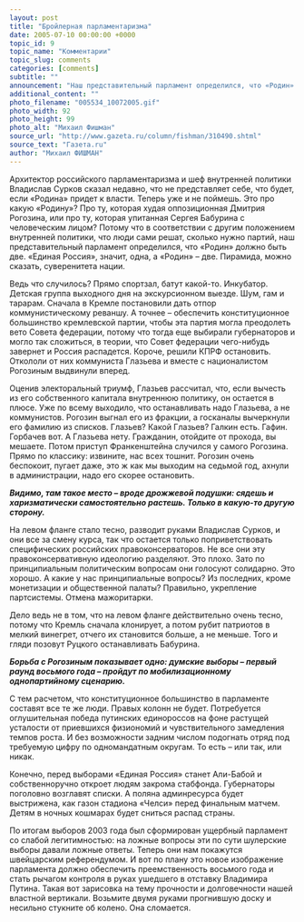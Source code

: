 ```yaml
---
layout: post
title: "Бройлерная парламентаризма"
date: 2005-07-10 00:00:00 +0000
topic_id: 9
topic_name: "Комментарии"
topic_slug: comments
categories: [comments]
subtitle: ""
announcement: "Наш представительный парламент определился, что «Родин» должно быть две. «Единая Россия», значит, одна, а «Родин» – две. Пирамида, можно сказать, суверенитета нации."
additional_content: ""
photo_filename: "005534_10072005.gif"
photo_width: 92
photo_height: 99
photo_alt: "Михаил Фишман"
source_url: "http://www.gazeta.ru/column/fishman/310490.shtml"
source_text: "Газета.ru"
author: "Михаил ФИШМАН"
---
```

Архитектор российского парламентаризма и шеф внутренней политики Владислав Сурков сказал недавно, что не представляет себе, что будет, если «Родина» придет к власти. Теперь уже и не поймешь. Это про какую «Родину»? Про ту, которая худая оппозиционная Дмитрия Рогозина, или про ту, которая упитанная Сергея Бабурина с человеческим лицом? Потому что в соответствии с другим положением внутренней политики, что люди сами решат, сколько нужно партий, наш представительный парламент определился, что «Родин» должно быть две. «Единая Россия», значит, одна, а «Родин» – две. Пирамида, можно сказать, суверенитета нации.

Ведь что случилось? Прямо спортзал, батут какой-то. Инкубатор. Детская группа выходного дня на экскурсионном выезде. Шум, гам и тарарам. Сначала в Кремле постановили дать отпор коммунистическому реваншу. А точнее – обеспечить конституционное большинство кремлевской партии, чтобы эта партия могла преодолеть вето Совета федерации, потому что тогда еще выбирали губернаторов и могло так сложиться, в теории, что Совет федерации чего-нибудь завернет и Россия распадется. Короче, решили КПРФ остановить. Откололи от них коммуниста Глазьева и вместе с националистом Рогозиным выдвинули вперед.

Оценив электоральный триумф, Глазьев рассчитал, что, если вычесть из его собственного капитала внутреннюю политику, он остается в плюсе. Уже по всему выходило, что останавливать надо Глазьева, а не коммунистов. Рогозин выгнал его из фракции, а госканалы вычеркнули его фамилию из списков. Глазьев? Какой Глазьев? Галкин есть. Гафин. Горбачев вот. А Глазьева нету. Гражданин, отойдите от прохода, вы мешаете. Потом приступ Франкенштейна случился у самого Рогозина. Прямо по классику: извините, нас всех тошнит. Рогозин очень беспокоит, пугает даже, это ж как мы выходим на седьмой год, ахнули в администрации, надо его скорее остановить.

<strong><em>Видимо, там такое место – вроде дрожжевой подушки: сядешь и харизматически самостоятельно растешь. Только в какую-то другую сторону.</em></strong>

На левом фланге стало тесно, разводит руками Владислав Сурков, и они все за смену курса, так что остается только поприветствовать специфических российских правоконсерваторов. Не все они эту правоконсервативную идеологию разделяют. Это плохо. Зато по принципиальным политическим вопросам они голосуют солидарно. Это хорошо. А какие у нас принципиальные вопросы? Из последних, кроме монетизации и общественной палаты? Правильно, укрепление партсистемы. Отмена мажоритарки.

Дело ведь не в том, что на левом фланге действительно очень тесно, потому что Кремль сначала клонирует, а потом рубит патриотов в мелкий винегрет, отчего их становится больше, а не меньше. Того и гляди позовут Руцкого останавливать Бабурина.

<strong><em>Борьба с Рогозиным показывает одно: думские выборы – первый раунд восьмого года – пройдут по мобилизационному однопартийному сценарию.</em></strong>

С тем расчетом, что конституционное большинство в парламенте составят все те же люди. Правых колонн не будет. Потребуется оглушительная победа путинских единороссов на фоне растущей усталости от приевшихся физиономий и чувствительного замедления темпов роста. И без возможности задним числом подогнать отряд под требуемую цифру по одномандатным округам. То есть – или так, или никак.

Конечно, перед выборами «Единая Россия» станет Али-Бабой и собственноручно откроет людям закрома стабфонда. Губернаторы поголовно возглавят списки. А поляна админресурса будет выстрижена, как газон стадиона «Челси» перед финальным матчем. Детям в ночных кошмарах будет сниться распад страны.

По итогам выборов 2003 года был сформирован ущербный парламент со слабой легитимностью: на ложные вопросы эти по сути шулерские выборы давали ложные ответы. Теперь они нам покажутся швейцарским референдумом. И вот по плану это новое изображение парламента должно обеспечить преемственность восьмого года и стать рычагом контроля в руках ушедшего в отставку Владимира Путина. Такая вот зарисовка на тему прочности и долговечности нашей властной вертикали. Возьмите двумя руками прогнившую доску и несильно стукните об колено. Она сломается.

